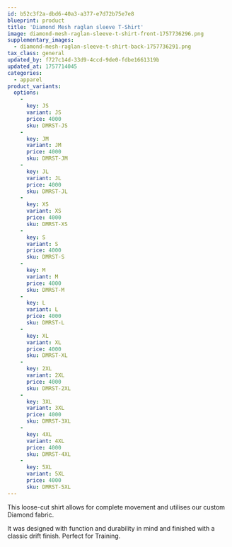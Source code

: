 ```yaml
---
id: b52c3f2a-dbd6-40a3-a377-e7d72b75e7e8
blueprint: product
title: 'Diamond Mesh raglan sleeve T-Shirt'
image: diamond-mesh-raglan-sleeve-t-shirt-front-1757736296.png
supplementary_images:
  - diamond-mesh-raglan-sleeve-t-shirt-back-1757736291.png
tax_class: general
updated_by: f727c14d-33d9-4ccd-9de0-fdbe1661319b
updated_at: 1757714045
categories:
  - apparel
product_variants:
  options:
    -
      key: JS
      variant: JS
      price: 4000
      sku: DMRST-JS
    -
      key: JM
      variant: JM
      price: 4000
      sku: DMRST-JM
    -
      key: JL
      variant: JL
      price: 4000
      sku: DMRST-JL
    -
      key: XS
      variant: XS
      price: 4000
      sku: DMRST-XS
    -
      key: S
      variant: S
      price: 4000
      sku: DMRST-S
    -
      key: M
      variant: M
      price: 4000
      sku: DMRST-M
    -
      key: L
      variant: L
      price: 4000
      sku: DMRST-L
    -
      key: XL
      variant: XL
      price: 4000
      sku: DMRST-XL
    -
      key: 2XL
      variant: 2XL
      price: 4000
      sku: DMRST-2XL
    -
      key: 3XL
      variant: 3XL
      price: 4000
      sku: DMRST-3XL
    -
      key: 4XL
      variant: 4XL
      price: 4000
      sku: DMRST-4XL
    -
      key: 5XL
      variant: 5XL
      price: 4000
      sku: DMRST-5XL
---
```

This loose-cut shirt allows for complete movement and utilises our custom Diamond fabric.

It was designed with function and durability in mind and finished with a classic drift finish. Perfect for Training.
